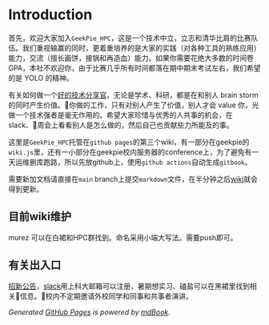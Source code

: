 # Introduction

首先，欢迎大家加入`GeekPie_HPC`，这是一个技术中立，立志和清华比肩的比赛队伍。我们重视输赢的同时，更着重培养的是大家的实践（对各种工具的熟练应用）能力，交流（擅长画饼，接锅和再造血）能力。如果你需要花绝大多数的时间卷 GPA，本社不欢迎你，由于比赛几乎所有时间都落在期中期末考试左右，我们希望的是 YOLO 的精神。

有关如何做一个[好的技术分享官](https://coolshell.cn/articles/17497.html)，无论是学术、科研，都是在和别人 brain storm 的同时产生价值。你做的工作，只有对别人产生了价值，别人才会 value 你，光做一个技术强者是毫无作用的。希望大家珍惜与优秀的人共事的机会，在 slack、周会上看看别人是怎么做的，然后自己也贡献些力所能及的事。

这里是`GeekPie_HPC`托管在`github pages`的第三个wiki，有一部分在geekpie的`wiki.js`里，还有一小部分在geekpie校内服务器的conference上，为了避免有一天运维删库跑路，所以先放github上，使用`github actions`自动生成`gitbook`。

需要新加文档请直接在`main` branch上提交`markdown`文件，在半分钟之后[wiki](http://hpc.geekpie.club/wiki/)就会得到更新。

## 目前wiki维护

murez 可以在白裙和HPC群找到。命名采用小端大写法。需要push即可。

## 有关出入口

[招新公告](https://hpc.geekpie.club/archives/)，[slack](https://geekpiehpc.slack.com)用上科大邮箱可以注册，暑期想实习、磕盐可以在黑裙里找到相关信息。校内不定期邀请外校同学和同事和共事者演讲。

*Generated [GitHub Pages](http://hpc.geekpie.club/wiki/) is powered by [mdBook](https://github.com/rust-lang/mdBook).*